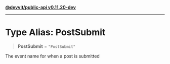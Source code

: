 [**@devvit/public-api v0.11.20-dev**](../README.md)

---

# Type Alias: PostSubmit

> **PostSubmit** = `"PostSubmit"`

The event name for when a post is submitted
